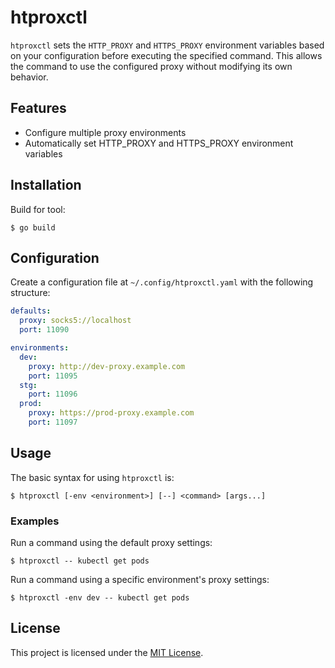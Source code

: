 # htproxctl

`htproxctl` sets the `HTTP_PROXY` and `HTTPS_PROXY` environment variables based on your configuration before executing the specified command. This allows the command to use the configured proxy without modifying its own behavior.

## Features

- Configure multiple proxy environments
- Automatically set HTTP_PROXY and HTTPS_PROXY environment variables

## Installation

Build for tool:

```
$ go build
```

## Configuration

Create a configuration file at `~/.config/htproxctl.yaml` with the following structure:

```yaml
defaults:
  proxy: socks5://localhost
  port: 11090

environments:
  dev:
    proxy: http://dev-proxy.example.com
    port: 11095
  stg:
    port: 11096
  prod:
    proxy: https://prod-proxy.example.com
    port: 11097
```

## Usage

The basic syntax for using `htproxctl` is:

```
$ htproxctl [-env <environment>] [--] <command> [args...]
```

### Examples

Run a command using the default proxy settings:

```
$ htproxctl -- kubectl get pods
```

Run a command using a specific environment's proxy settings:

```
$ htproxctl -env dev -- kubectl get pods
```

## License

This project is licensed under the [MIT License](./LICENSE).
